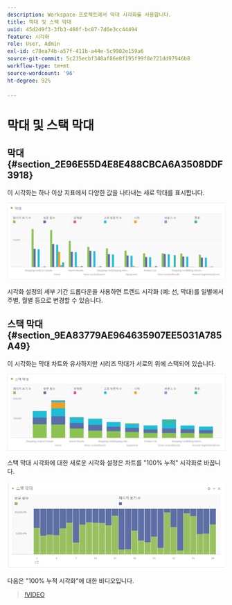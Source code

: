 ```yaml
---
description: Workspace 프로젝트에서 막대 시각화를 사용합니다.
title: 막대 및 스택 막대
uuid: 45d2d9f3-3fb3-460f-bc87-7d6e3cc44494
feature: 시각화
role: User, Admin
exl-id: c78ea74b-a57f-411b-a44e-5c9902e159a6
source-git-commit: 5c235ecbf348af86e8f195f99f8e721dd97946b8
workflow-type: tm+mt
source-wordcount: '96'
ht-degree: 92%

---
```


# 막대 및 스택 막대

## 막대 {#section_2E96E55D4E8E488CBCA6A3508DDF3918}

이 시각화는 하나 이상 지표에서 다양한 값을 나타내는 세로 막대를 표시합니다.

![](assets/bar.png)

시각화 설정의 세부 기간 드롭다운을 사용하면 트렌드 시각화 (예: 선, 막대)를 일별에서 주별, 월별 등으로 변경할 수 있습니다.

## 스택 막대 {#section_9EA83779AE964635907EE5031A785A49}

이 시각화는 막대 차트와 유사하지만 시리즈 막대가 서로의 위에 스택되어 있습니다.

![](assets/bar-stacked.png)

스택 막대 시각화에 대한 새로운 시각화 설정은 차트를 &quot;100% 누적&quot; 시각화로 바꿉니다.

![](assets/stacked_100_percent.png)

다음은 &quot;100% 누적 시각화&quot;에 대한 비디오입니다.

>[!VIDEO](https://video.tv.adobe.com/v/23131/?quality=12)
